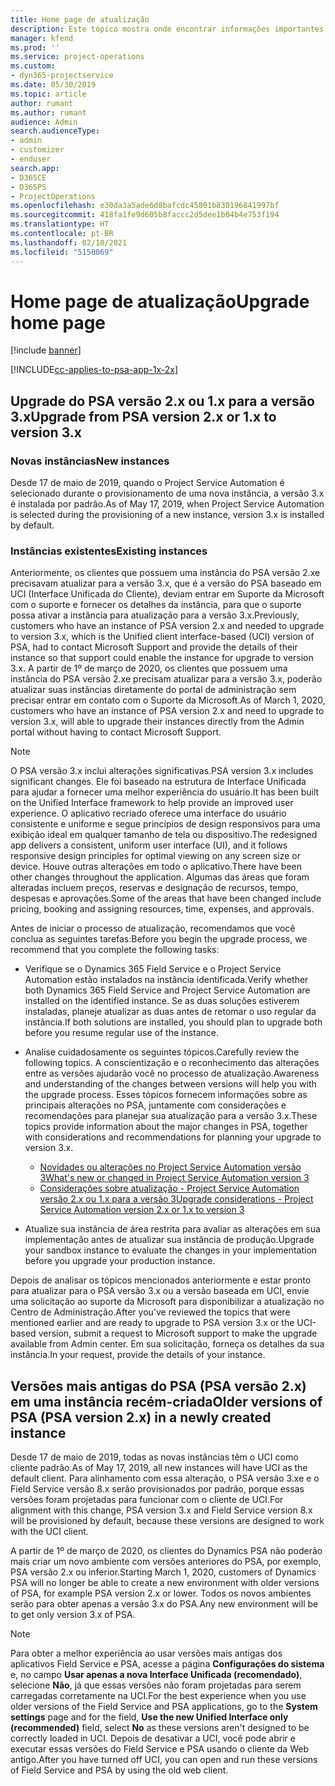 ```yaml
---
title: Home page de atualização
description: Este tópico mostra onde encontrar informações importantes sobre os recursos novos e alterados no Dynamics 365 Project Service Automation e o processo de atualização para a versão mais recente.
manager: kfend
ms.prod: ''
ms.service: project-operations
ms.custom:
- dyn365-projectservice
ms.date: 05/30/2019
ms.topic: article
author: rumant
ms.author: rumant
audience: Admin
search.audienceType:
- admin
- customizer
- enduser
search.app:
- D365CE
- D365PS
- ProjectOperations
ms.openlocfilehash: e30da3a5ade6d8bafcdc45801b830196841997bf
ms.sourcegitcommit: 418fa1fe9d605b8faccc2d5dee1b04b4e753f194
ms.translationtype: HT
ms.contentlocale: pt-BR
ms.lasthandoff: 02/10/2021
ms.locfileid: "5150069"
---
```

# <a name="upgrade-home-page"></a><span data-ttu-id="2ef1f-103">Home page de atualização</span><span class="sxs-lookup"><span data-stu-id="2ef1f-103">Upgrade home page</span></span>

[!include [banner](../includes/psa-now-project-operations.md)]

[!INCLUDE[cc-applies-to-psa-app-1x-2x](../includes/cc-applies-to-psa-app-1x-2x.md)]

## <a name="upgrade-from-psa-version-2x-or-1x-to-version-3x"></a><span data-ttu-id="2ef1f-104">Upgrade do PSA versão 2.x ou 1.x para a versão 3.x</span><span class="sxs-lookup"><span data-stu-id="2ef1f-104">Upgrade from PSA version 2.x or 1.x to version 3.x</span></span>

### <a name="new-instances"></a><span data-ttu-id="2ef1f-105">Novas instâncias</span><span class="sxs-lookup"><span data-stu-id="2ef1f-105">New instances</span></span>

<span data-ttu-id="2ef1f-106">Desde 17 de maio de 2019, quando o Project Service Automation é selecionado durante o provisionamento de uma nova instância, a versão 3.x é instalada por padrão.</span><span class="sxs-lookup"><span data-stu-id="2ef1f-106">As of May 17, 2019, when Project Service Automation is selected during the provisioning of a new instance, version 3.x is installed by default.</span></span>

### <a name="existing-instances"></a><span data-ttu-id="2ef1f-107">Instâncias existentes</span><span class="sxs-lookup"><span data-stu-id="2ef1f-107">Existing instances</span></span>

<span data-ttu-id="2ef1f-108">Anteriormente, os clientes que possuem uma instância do PSA versão 2.xe precisavam atualizar para a versão 3.x, que é a versão do PSA baseado em UCI (Interface Unificada do Cliente), deviam entrar em Suporte da Microsoft com o suporte e fornecer os detalhes da instância, para que o suporte possa ativar a instância para atualização para a versão 3.x.</span><span class="sxs-lookup"><span data-stu-id="2ef1f-108">Previously, customers who have an instance of PSA version 2.x and needed to upgrade to version 3.x, which is the Unified client interface-based (UCI) version of PSA, had to contact Microsoft Support and provide the details of their instance so that support could enable the instance for upgrade to version 3.x.</span></span> <span data-ttu-id="2ef1f-109">A partir de 1º de março de 2020, os clientes que possuem uma instância do PSA versão 2.xe precisam atualizar para a versão 3.x, poderão atualizar suas instâncias diretamente do portal de administração sem precisar entrar em contato com o Suporte da Microsoft.</span><span class="sxs-lookup"><span data-stu-id="2ef1f-109">As of March 1, 2020, customers who have an instance of PSA version 2.x and need to upgrade to version 3.x, will able to upgrade their instances directly from the Admin portal without having to contact Microsoft Support.</span></span>  

> [!NOTE]
> <span data-ttu-id="2ef1f-110">O PSA versão 3.x inclui alterações significativas.</span><span class="sxs-lookup"><span data-stu-id="2ef1f-110">PSA version 3.x includes significant changes.</span></span> <span data-ttu-id="2ef1f-111">Ele foi baseado na estrutura de Interface Unificada para ajudar a fornecer uma melhor experiência do usuário.</span><span class="sxs-lookup"><span data-stu-id="2ef1f-111">It has been built on the Unified Interface framework to help provide an improved user experience.</span></span> <span data-ttu-id="2ef1f-112">O aplicativo recriado oferece uma interface do usuário consistente e uniforme e segue princípios de design responsivos para uma exibição ideal em qualquer tamanho de tela ou dispositivo.</span><span class="sxs-lookup"><span data-stu-id="2ef1f-112">The redesigned app delivers a consistent, uniform user interface (UI), and it follows responsive design principles for optimal viewing on any screen size or device.</span></span> <span data-ttu-id="2ef1f-113">Houve outras alterações em todo o aplicativo.</span><span class="sxs-lookup"><span data-stu-id="2ef1f-113">There have been other changes throughout the application.</span></span> <span data-ttu-id="2ef1f-114">Algumas das áreas que foram alteradas incluem preços, reservas e designação de recursos, tempo, despesas e aprovações.</span><span class="sxs-lookup"><span data-stu-id="2ef1f-114">Some of the areas that have been changed include pricing, booking and assigning resources, time, expenses, and approvals.</span></span>

<span data-ttu-id="2ef1f-115">Antes de iniciar o processo de atualização, recomendamos que você conclua as seguintes tarefas:</span><span class="sxs-lookup"><span data-stu-id="2ef1f-115">Before you begin the upgrade process, we recommend that you complete the following tasks:</span></span>

- <span data-ttu-id="2ef1f-116">Verifique se o Dynamics 365 Field Service e o Project Service Automation estão instalados na instância identificada.</span><span class="sxs-lookup"><span data-stu-id="2ef1f-116">Verify whether both Dynamics 365 Field Service and Project Service Automation are installed on the identified instance.</span></span> <span data-ttu-id="2ef1f-117">Se as duas soluções estiverem instaladas, planeje atualizar as duas antes de retomar o uso regular da instância.</span><span class="sxs-lookup"><span data-stu-id="2ef1f-117">If both solutions are installed, you should plan to upgrade both before you resume regular use of the instance.</span></span>
- <span data-ttu-id="2ef1f-118">Analise cuidadosamente os seguintes tópicos.</span><span class="sxs-lookup"><span data-stu-id="2ef1f-118">Carefully review the following topics.</span></span> <span data-ttu-id="2ef1f-119">A conscientização e o reconhecimento das alterações entre as versões ajudarão você no processo de atualização.</span><span class="sxs-lookup"><span data-stu-id="2ef1f-119">Awareness and understanding of the changes between versions will help you with the upgrade process.</span></span> <span data-ttu-id="2ef1f-120">Esses tópicos fornecem informações sobre as principais alterações no PSA, juntamente com considerações e recomendações para planejar sua atualização para a versão 3.x.</span><span class="sxs-lookup"><span data-stu-id="2ef1f-120">These topics provide information about the major changes in PSA, together with considerations and recommendations for planning your upgrade to version 3.x.</span></span>

    - [<span data-ttu-id="2ef1f-121">Novidades ou alterações no Project Service Automation versão 3</span><span class="sxs-lookup"><span data-stu-id="2ef1f-121">What's new or changed in Project Service Automation version 3</span></span>](whats-new-changed-v3.md)
    - [<span data-ttu-id="2ef1f-122">Considerações sobre atualização - Project Service Automation versão 2.x ou 1.x para a versão 3</span><span class="sxs-lookup"><span data-stu-id="2ef1f-122">Upgrade considerations - Project Service Automation version 2.x or 1.x to version 3</span></span>](upgrade-v3.md)

- <span data-ttu-id="2ef1f-123">Atualize sua instância de área restrita para avaliar as alterações em sua implementação antes de atualizar sua instância de produção.</span><span class="sxs-lookup"><span data-stu-id="2ef1f-123">Upgrade your sandbox instance to evaluate the changes in your implementation before you upgrade your production instance.</span></span>

<span data-ttu-id="2ef1f-124">Depois de analisar os tópicos mencionados anteriormente e estar pronto para atualizar para o PSA versão 3.x ou a versão baseada em UCI, envie uma solicitação ao suporte da Microsoft para disponibilizar a atualização no Centro de Administração.</span><span class="sxs-lookup"><span data-stu-id="2ef1f-124">After you've reviewed the topics that were mentioned earlier and are ready to upgrade to PSA version 3.x or the UCI-based version, submit a request to Microsoft support to make the upgrade available from Admin center.</span></span> <span data-ttu-id="2ef1f-125">Em sua solicitação, forneça os detalhes da sua instância.</span><span class="sxs-lookup"><span data-stu-id="2ef1f-125">In your request, provide the details of your instance.</span></span>

## <a name="older-versions-of-psa-psa-version-2x-in-a-newly-created-instance"></a><span data-ttu-id="2ef1f-126">Versões mais antigas do PSA (PSA versão 2.x) em uma instância recém-criada</span><span class="sxs-lookup"><span data-stu-id="2ef1f-126">Older versions of PSA (PSA version 2.x) in a newly created instance</span></span>

<span data-ttu-id="2ef1f-127">Desde 17 de maio de 2019, todas as novas instâncias têm o UCI como cliente padrão.</span><span class="sxs-lookup"><span data-stu-id="2ef1f-127">As of May 17, 2019, all new instances will have UCI as the default client.</span></span> <span data-ttu-id="2ef1f-128">Para alinhamento com essa alteração, o PSA versão 3.xe e o Field Service versão 8.x serão provisionados por padrão, porque essas versões foram projetadas para funcionar com o cliente de UCI.</span><span class="sxs-lookup"><span data-stu-id="2ef1f-128">For alignment with this change, PSA version 3.x and Field Service version 8.x will be provisioned by default, because these versions are designed to work with the UCI client.</span></span>

<span data-ttu-id="2ef1f-129">A partir de 1º de março de 2020, os clientes do Dynamics PSA não poderão mais criar um novo ambiente com versões anteriores do PSA, por exemplo, PSA versão 2.x ou inferior.</span><span class="sxs-lookup"><span data-stu-id="2ef1f-129">Starting March 1, 2020, customers of Dynamics PSA will no longer be able to create a new environment with older versions of PSA, for example PSA version 2.x or lower.</span></span> <span data-ttu-id="2ef1f-130">Todos os novos ambientes serão para obter apenas a versão 3.x do PSA.</span><span class="sxs-lookup"><span data-stu-id="2ef1f-130">Any new environment will be to get only version 3.x of PSA.</span></span>

> [!NOTE]
> <span data-ttu-id="2ef1f-131">Para obter a melhor experiência ao usar versões mais antigas dos aplicativos Field Service e PSA, acesse a página **Configurações do sistema** e, no campo **Usar apenas a nova Interface Unificada (recomendado)**, selecione **Não**, já que essas versões não foram projetadas para serem carregadas corretamente na UCI.</span><span class="sxs-lookup"><span data-stu-id="2ef1f-131">For the best experience when you use older versions of the Field Service and PSA applications, go to the **System settings** page and for the field, **Use the new Unified Interface only (recommended)** field, select **No** as these versions aren't designed to be correctly loaded in UCI.</span></span> <span data-ttu-id="2ef1f-132">Depois de desativar a UCI, você pode abrir e executar essas versões do Field Service e PSA usando o cliente da Web antigo.</span><span class="sxs-lookup"><span data-stu-id="2ef1f-132">After you have turned off UCI, you can open and run these versions of Field Service and PSA by using the old web client.</span></span> 
